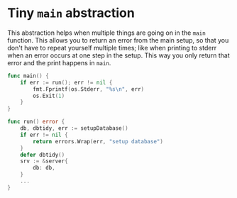 # Tiny `main` abstraction

This abstraction helps when multiple things are going on in the `main` function. This allows you to return an error from the main setup, so that you don't have to repeat yourself multiple times; like when printing to stderr when an error occurs at one step in the setup. This way you only return that error and the print happens in `main`.

```go
func main() {
    if err := run(); err != nil {
        fmt.Fprintf(os.Stderr, "%s\n", err)
        os.Exit(1)
    }
}

func run() error {
    db, dbtidy, err := setupDatabase()
    if err != nil {
        return errors.Wrap(err, "setup database")
    }
    defer dbtidy()
    srv := &server{
        db: db,
    }
    ...
}
```

